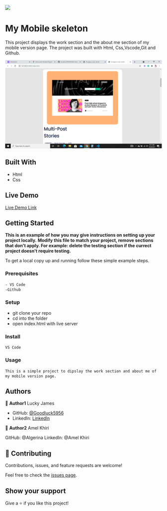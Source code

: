 ![](https://img.shields.io/badge/Microverse-blueviolet)

# My Mobile skeleton


This project displays the work section and the about me section of my mobile version page. The project was built with Html, Css,Vscode,Git and Github. 

![screenshot](./templates/screenshot.png)


## Built With

- Html
- Css

## Live Demo

[Live Demo Link](https://rawcdn.githack.com/Goodluck5956/Mobile-Version/894ebb8c4f7f181c00ff5556ac519fd64bf32b68/index.html)

## Getting Started

**This is an example of how you may give instructions on setting up your project locally.**
**Modify this file to match your project, remove sections that don't apply. For example: delete the testing section if the currect project doesn't require testing.**


To get a local copy up and running follow these simple example steps.

### Prerequisites
    - VS Code
    -Github

### Setup
   - git clone your repo
   - cd into the folder
   - open index.html with live server

### Install
    VS Code

### Usage
    This is a simple project to dipslay the work section and about me of my mobile version page.


## Authors

👤 **Author1**
Lucky James

- GitHub: [@Goodluck5956](https://github.com/Goodluck5956)
- LinkedIn: [LinkedIn](https://www.linkedin.com/in/lucky-james-osuagwu-a8677b171)

👤 **Author2**
Amel Khiri

GitHub: @Algerina
LinkedIn: @Amel Khiri

## 🤝 Contributing

Contributions, issues, and feature requests are welcome!

Feel free to check the [issues page](https://github.com/Goodluck5956/Mobile-Version/issues).

## Show your support

Give a ⭐ if you like this project!
